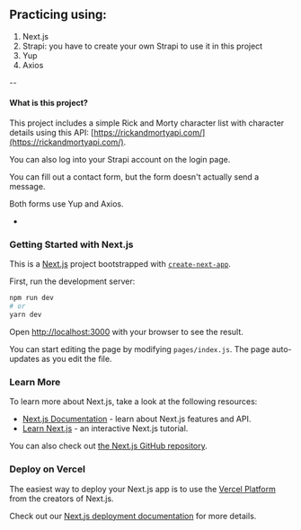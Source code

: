 ## Practicing using:
1. Next.js
2. Strapi: you have to create your own Strapi to use it in this project
3. Yup
4. Axios

--

#### What is this project?

This project includes a simple Rick and Morty character list with character details using this API: [https://rickandmortyapi.com/](https://rickandmortyapi.com/).

You can also log into your Strapi account on the login page.

You can fill out a contact form, but the form doesn't actually send a message.

Both forms use Yup and Axios.


-

### Getting Started with Next.js

This is a [Next.js](https://nextjs.org/) project bootstrapped with [`create-next-app`](https://github.com/vercel/next.js/tree/canary/packages/create-next-app).

First, run the development server:

```bash
npm run dev
# or
yarn dev
```

Open [http://localhost:3000](http://localhost:3000) with your browser to see the result.

You can start editing the page by modifying `pages/index.js`. The page auto-updates as you edit the file.

### Learn More

To learn more about Next.js, take a look at the following resources:

- [Next.js Documentation](https://nextjs.org/docs) - learn about Next.js features and API.
- [Learn Next.js](https://nextjs.org/learn) - an interactive Next.js tutorial.

You can also check out [the Next.js GitHub repository](https://github.com/vercel/next.js/).

### Deploy on Vercel

The easiest way to deploy your Next.js app is to use the [Vercel Platform](https://vercel.com/new?utm_medium=default-template&filter=next.js&utm_source=create-next-app&utm_campaign=create-next-app-readme) from the creators of Next.js.

Check out our [Next.js deployment documentation](https://nextjs.org/docs/deployment) for more details.
